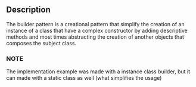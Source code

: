 ## Description

The builder pattern is a creational pattern that simplify the creation of an instance of a class
that have a complex constructor by adding descriptive methods and most times abstracting the creation of
another objects that composes the subject class.

### NOTE

The implementation example was made with a instance class builder, but it can made with a static class as well (what simplifies the usage)
